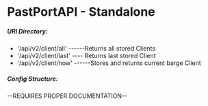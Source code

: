 # PastPortAPI - Standalone

##### URl Directory:
- '/api/v2/client/all' ------Returns all stored Clients
- '/api/v2/client/last' ---- Returns last stored Client
- '/api/v2/client/now' ------Stores and returns current barge Client


##### Config Structure:

--REQUIRES PROPER DOCUMENTATION--